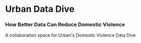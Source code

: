 Urban Data Dive
=============

### How Better Data Can Reduce Domestic Violence



A collaboration space for Urban's Domestic Violence Data Dive

